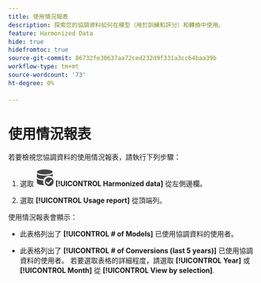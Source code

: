 ```yaml
---
title: 使用情況報表
description: 探索您的協調資料如何在模型（用於訓練和評分）和轉換中使用。
feature: Harmonized Data
hide: true
hidefromtoc: true
source-git-commit: 86732fe30637aa72ced232d9f331a3cc64baa39b
workflow-type: tm+mt
source-wordcount: '73'
ht-degree: 0%

---
```



# 使用情況報表

若要檢視您協調資料的使用情況報表，請執行下列步驟：

1. 選取 ![資料搜尋](../assets/icons/DataCheck.svg) **[!UICONTROL Harmonized data]** 從左側邊欄。

1. 選取 **[!UICONTROL Usage report]** 從頂端列。

使用情況報表會顯示：

* 此表格列出了 **[!UICONTROL # of Models]** 已使用協調資料的使用者。

* 此表格列出了 **[!UICONTROL # of Conversions (last 5 years)]** 已使用協調資料的使用者。 若要選取表格的詳細程度，請選取 **[!UICONTROL Year]** 或 **[!UICONTROL Month]** 從 **[!UICONTROL View by selection]**.